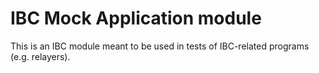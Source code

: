 # IBC Mock Application module
This is an IBC module meant to be used in tests of IBC-related programs (e.g. relayers).
